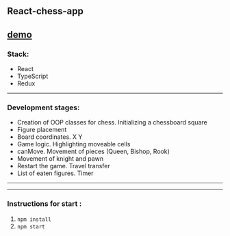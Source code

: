 
<!-- ![chessCover](https://github.com/JuliaMiroshnichenko/React-chess/blob/master/cover.jpg) 

[author: @ayunannas] -->

## React-chess-app

 [demo](https://juliadooby.github.io/React-chess/) 
---

### Stack: 

* React
* TypeScript
* Redux
---

### Development stages: 

<!-- 1. Создание ООПшных классов для шахмат. Инициализация клетки шахматной доски
2. Расстановка фигуры
3. Координаты доски. Х Y
4. Логика игры. Подсвечивание доступных для хода клетки
5. canMove. Движение фигур ( Ферзь, слон, ладья )
6. Движение коня и пешки
7. Перезапуск игры. Передача хода
8. Список съеденных фигур. Таймер -->

* Creation of OOP classes for chess. Initializing a chessboard square
* Figure placement
* Board coordinates. X Y
* Game logic. Highlighting moveable cells
* canMove. Movement of pieces (Queen, Bishop, Rook)
* Movement of knight and pawn
* Restart the game. Travel transfer
* List of eaten figures. Timer
---

<!-- ### Modification to do (no need, optional for me): -->
<!-- ### Что осталось реализовать [в дальнейшем] : 
9. По истечении времени добавить проверку по условию if ( timer < 0 ) { } в таймер, у какого игрока обнулился, 
значит игрок проиграл, вывести на экран "Белые проиграли!" и перезапустить игру  
10. Логика движения короля 
11. Добавить условие для шаха и мата. Метод canMove - проверить, находится ли король под атакой,
определить также как, на какие позиции движется каждая из фигур. 
Смотрим ( target ), если на ( target ) идет атака от любой из фигур, то это шах, и надо подвинуть или защитить короля.
Сделать метод ( isKingUnderAttack ) и добавить < условия > 
12. Добавить условия на < мат >, < на победу > ( у каждой фигуры есть availablePoints , благодаря которым идет определение, куда может идти фигура,
если Король под атакой ( тот же метод isKingUnderAttack )),
если у короля нет свободных полей куда-либо пойти и его нечем защитить ( < высчитать > точки для соседних фигур ), 
то игра закончена, ставится мат 
13. История ходов ( записывать куда-то )
14. Реализовать на < ход вперед >, на < ход назад > ( Undo ), ( Redo ) 
 -->
<!-- * After the time has expired, add a condition check if ( timer < 0 ) { } to the timer, which player has reset,
it means the player lost, display “White lost!” and restart the game
* Logic of the king's movement
* Add a condition for checkmate. canMove method - check if the king is under attack,
determine also how, to what positions each of the figures moves.
We look at (target), if there is an attack on (target) from any of the pieces, then this is check, and the king must be moved or defended.
Make a method ( isKingUnderAttack ) and add <conditions>
* Add conditions for <mate>, <for victory> (each piece has availablePoints, thanks to which it is determined where the piece can go,
if the King is under attack (the same method isKingUnderAttack)),
if the king has no free squares to go anywhere and there is nothing to protect him with (<calculate> points for neighboring pieces),
then the game is over, checkmate
* History of moves (write down somewhere)
* Implement on <move forward>, on <move backward> (Undo), (Redo) -- -->
---

### Instructions for start : 

1. `npm install`
2. `npm start`

